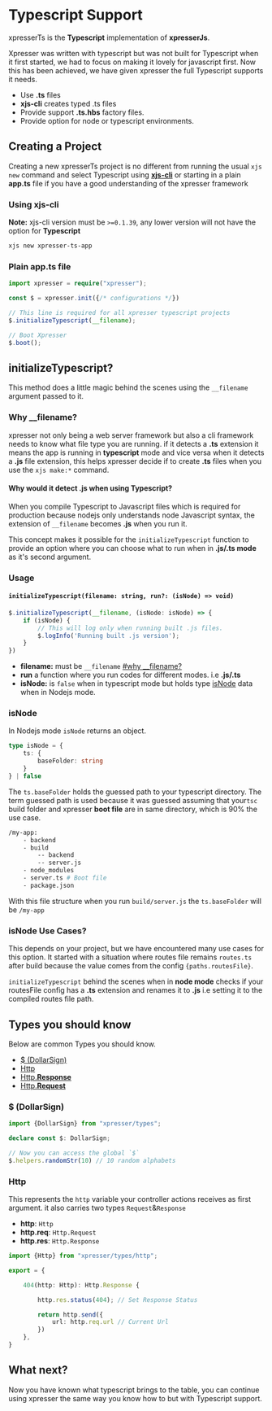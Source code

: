# Typescript Support

xpresserTs is the **Typescript** implementation of **xpresserJs**.

Xpresser was written with typescript but was not built for Typescript when it first started, we had to focus on making
it lovely for javascript first. Now this has been achieved, we have given xpresser the full Typescript supports it
needs.

- Use **.ts** files
- **xjs-cli** creates typed .ts files
- Provide support **.ts.hbs** factory files.
- Provide option for node or typescript environments.

## Creating a Project

Creating a new xpresserTs project is no different from running the usual `xjs new` command and select Typescript
using [**xjs-cli**](/xjs-cli.md) or starting in a plain **app.ts** file if you have a good understanding of the xpresser
framework

### Using xjs-cli

**Note:** xjs-cli version must be `>=0.1.39`, any lower version will not have the option for **Typescript**

```sh
xjs new xpresser-ts-app
```

### Plain app.ts file

```typescript
import xpresser = require("xpresser");

const $ = xpresser.init({/* configurations */})

// This line is required for all xpresser typescript projects
$.initializeTypescript(__filename);

// Boot Xpresser
$.boot();
```

## initializeTypescript?

This method does a little magic behind the scenes using the `__filename` argument passed to it.

### Why __filename?

xpresser not only being a web server framework but also a cli framework needs to know what file type you are running. if
it detects a **.ts** extension it means the app is running in **typescript** mode and vice versa when it detects a
**.js** file extension, this helps xpresser decide if to create **.ts** files when you use the `xjs make:*` command.

#### Why would it detect .js when using Typescript?

When you compile Typescript to Javascript files which is required for production because nodejs only understands node
Javascript syntax, the extension of `__filename` becomes **.js** when you run it.

This concept makes it possible for the `initializeTypescript` function to provide an option where you can choose what to
run when in **.js/.ts mode** as it's second argument.

### Usage

#### `initializeTypescript(filename: string, run?: (isNode) => void)`

```typescript
$.initializeTypescript(__filename, (isNode: isNode) => {
    if (isNode) {
        // This will log only when running built .js files.
        $.logInfo('Running built .js version');
    }
})
```

- **filename:** must be `__filename` [#why __filename?](#why-filename)
- **run** a function where you run codes for different modes. i.e **.js/.ts**
- **isNode:** is `false` when in typescript mode but holds
  type [isNode](https://github.com/xpresserjs/framework/blob/09226e0ffbecb926e5dd8441ca2367eaba89a01c/types/index.d.ts#L18)
  data when in Nodejs mode.

### isNode

In Nodejs mode `isNode` returns an object.

```typescript
type isNode = {
    ts: {
        baseFolder: string
    }
} | false
```

The `ts.baseFolder` holds the guessed path to your typescript directory. The term guessed path is used because it was
guessed assuming that your`tsc` build folder and xpresser **boot file** are in same directory, which is 90% the use
case.

```sh
/my-app:
    - backend
    - build
        -- backend
        -- server.js
    - node_modules
    - server.ts # Boot file
    - package.json
```

With this file structure when you run `build/server.js` the `ts.baseFolder` will be `/my-app`

### isNode Use Cases?

This depends on your project, but we have encountered many use cases for this option. It started with a situation where
routes file remains `routes.ts` after build because the value comes from the config `{paths.routesFile}`.

`initializeTypescript` behind the scenes when in **node mode** checks if your routesFile config has a **.ts** extension
and renames it to **.js** i.e setting it to the compiled routes file path.

## Types you should know

Below are common Types you should know.

- [$ (DollarSign)](#dollarsign)
- [Http](#http)
- [Http.**Response**](#http)
- [Http.**Request**](#http)

### $ (DollarSign)

```typescript
import {DollarSign} from "xpresser/types";

declare const $: DollarSign;

// Now you can access the global `$`
$.helpers.randomStr(10) // 10 random alphabets
``` 

### Http

This represents the `http` variable your controller actions receives as first argument. it also carries two
types `Request`&`Response`

- **http**: `Http`
- **http.req**: `Http.Request`
- **http.res**: `Http.Response`

```typescript
import {Http} from "xpresser/types/http";

export = {

    404(http: Http): Http.Response {

        http.res.status(404); // Set Response Status

        return http.send({
            url: http.req.url // Current Url
        })
    },
}
```

## What next?

Now you have known what typescript brings to the table, you can continue using xpresser the same way you know how to but
with Typescript support.


<Pagination/>